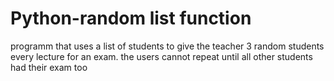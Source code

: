 # Python-random list function
programm that uses a list of students to give the teacher 3 random students every lecture for an exam. the users cannot repeat until all other students had their exam too
